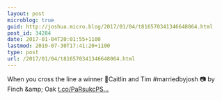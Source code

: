 ```yaml
---
layout: post
microblog: true
guid: http://joshua.micro.blog/2017/01/04/t816570341346648064.html
post_id: 34284
date: 2017-01-04T20:01:55+1100
lastmod: 2019-07-30T17:41:20+1100
type: post
url: /2017/01/04/t816570341346648064.html
---
```

When you cross the line a winner 🥇Caitlin and Tim #marriedbyjosh 📷 by Finch &amp;amp; Oak [t.co/PaRsukcPS...](https://t.co/PaRsukcPSs)

